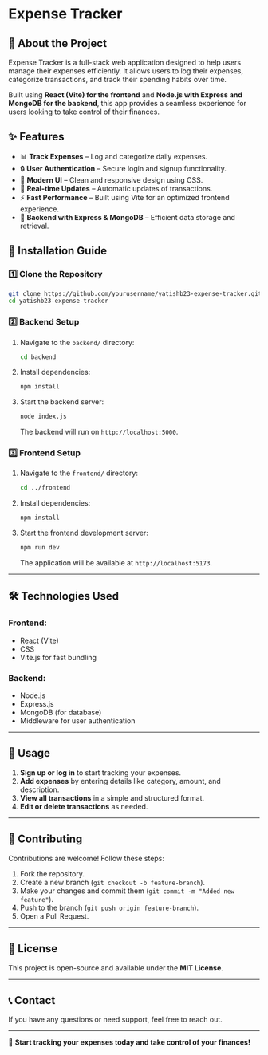 # Expense Tracker

## 📌 About the Project

Expense Tracker is a full-stack web application designed to help users manage their expenses efficiently. It allows users to log their expenses, categorize transactions, and track their spending habits over time. 

Built using **React (Vite) for the frontend** and **Node.js with Express and MongoDB for the backend**, this app provides a seamless experience for users looking to take control of their finances.

## ✨ Features

- 📊 **Track Expenses** – Log and categorize daily expenses.
- 🔒 **User Authentication** – Secure login and signup functionality.
- 🎨 **Modern UI** – Clean and responsive design using CSS.
- 🔄 **Real-time Updates** – Automatic updates of transactions.
- ⚡ **Fast Performance** – Built using Vite for an optimized frontend experience.
- 🔗 **Backend with Express & MongoDB** – Efficient data storage and retrieval.



## 🚀 Installation Guide

### 1️⃣ Clone the Repository

```bash
git clone https://github.com/yourusername/yatishb23-expense-tracker.git
cd yatishb23-expense-tracker
```

### 2️⃣ Backend Setup

1. Navigate to the `backend/` directory:
   ```bash
   cd backend
   ```
2. Install dependencies:
   ```bash
   npm install
   ```
3. Start the backend server:
   ```bash
   node index.js
   ```
   The backend will run on `http://localhost:5000`.

### 3️⃣ Frontend Setup

1. Navigate to the `frontend/` directory:
   ```bash
   cd ../frontend
   ```
2. Install dependencies:
   ```bash
   npm install
   ```
3. Start the frontend development server:
   ```bash
   npm run dev
   ```
   The application will be available at `http://localhost:5173`.

---

## 🛠️ Technologies Used

### **Frontend:**
- React (Vite)
- CSS
- Vite.js for fast bundling

### **Backend:**
- Node.js
- Express.js
- MongoDB (for database)
- Middleware for user authentication

---

## 📌 Usage

1. **Sign up or log in** to start tracking your expenses.
2. **Add expenses** by entering details like category, amount, and description.
3. **View all transactions** in a simple and structured format.
4. **Edit or delete transactions** as needed.

---

## 🤝 Contributing

Contributions are welcome! Follow these steps:

1. Fork the repository.
2. Create a new branch (`git checkout -b feature-branch`).
3. Make your changes and commit them (`git commit -m "Added new feature"`).
4. Push to the branch (`git push origin feature-branch`).
5. Open a Pull Request.

---

## 📄 License

This project is open-source and available under the **MIT License**.

---

## 📞 Contact

If you have any questions or need support, feel free to reach out.

---

🚀 **Start tracking your expenses today and take control of your finances!**
